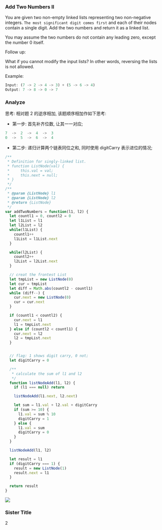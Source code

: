 <!--
abbrlink: 1tkgf4dq
-->

### Add Two Numbers II

You are given two non-empty linked lists representing two non-negative integers. `The most significant digit comes first` and each of their nodes contain a single digit. Add the two numbers and return it as a linked list.

You may assume the two numbers do not contain any leading zero, except the number 0 itself.

Follow up:

What if you cannot modify the input lists? In other words, reversing the lists is not allowed.

Example:

```js
Input: (7 -> 2 -> 4 -> 3) + (5 -> 6 -> 4)
Output: 7 -> 8 -> 0 -> 7
```

### Analyze

思考: 相对题 2 的逆序相加, 该题顺序相加作如下思考:

* 第一步: 首先补齐位数, 让其一一对应;

```js
7  ->  2  ->  4  ->  3
0  ->  5  ->  6  ->  4
```

* 第二步: 递归计算两个链表同位之和, 同时使用 digitCarry 表示进位的情况;

```js
/**
 * Definition for singly-linked list.
 * function ListNode(val) {
 *     this.val = val;
 *     this.next = null;
 * }
 */
/**
 * @param {ListNode} l1
 * @param {ListNode} l2
 * @return {ListNode}
 */
var addTwoNumbers = function(l1, l2) {
  let countl1 = 0, countl2 = 0
  let l1List = l1
  let l2List = l2
  while(l1List) {
    countl1++
    l1List = l1List.next
  }

  while(l2List) {
    countl2++
    l2List = l2List.next
  }

  // creat the frontest List
  let tmpList = new ListNode(0)
  let cur = tmpList
  let diff = Math.abs(countl2 - countl1)
  while (diff--) {
    cur.next = new ListNode(0)
    cur = cur.next
  }

  if (countl1 < countl2) {
    cur.next = l1
    l1 = tmpList.next
  } else if (countl2 < countl1) {
    cur.next = l2
    l2 = tmpList.next
  }


  // flag: 1 shows digit carry, 0 not;
  let digitCarry = 0

  /**
   * calculate the sum of l1 and l2
   */
  function listNodeAdd(l1, l2) {
    if (l1 === null) return

    listNodeAdd(l1.next, l2.next)

    let sum = l1.val + l2.val + digitCarry
    if (sum >= 10) {
      l1.val = sum % 10
      digitCarry = 1
    } else {
      l1.val = sum
      digitCarry = 0
    }
  }

  listNodeAdd(l1, l2)

  let result = l1
  if (digitCarry === 1) {
    result = new ListNode(1)
    result.next = l1
  }

  return result
}
```

![](http://with.muyunyun.cn/c2559f9251487e23530e6932cc46516b.jpg-400)

### Sister Title

2